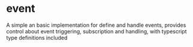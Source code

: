 # event
A simple an basic implementation for define and handle events, provides control about event triggering, subscription and handling, with typescript type definitions included
